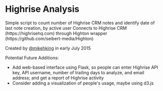 <h1>Highrise Analysis</h1>
Simple script to count number of Highrise CRM notes and identify date of last note creation, by active user
Connects to Highrise CRM (https://highrisehq.com) through Highton wrapper (https://github.com/seibert-media/Highton)

Created by <a href="http://www.twitter.com/mikehking">@mikehking</a> in early July 2015

Potential Future Additions:
<ul><li>Add web-based interface using Flask, so people can enter Highrise API key, API username, number of trailing days to analyze, and email address; and get a report of Highrise activity
<li>Consider adding a visualization of people's usage, maybe using d3.js
</ul>
